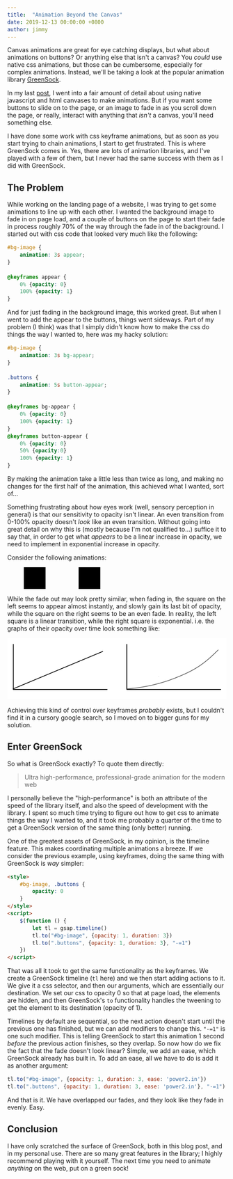 ```yaml
---
title:  "Animation Beyond the Canvas"
date: 2019-12-13 00:00:00 +0800
author: jimmy
---
```


Canvas animations are great for eye catching displays, but what about animations on buttons? Or anything else that isn't a canvas? You _could_ use native css animations, but those can be cumbersome, especially for complex animations. Instead, we'll be taking a look at the popular animation library <a href="https://greensock.com/" target="_blank">GreenSock</a>.
<!--more-->

In my last <a href="{% post_url 2019-10-29-sacred-geometry %}" target="_blank">post</a>, I went into a fair amount of detail about using native javascript and html canvases to make animations. But if you want some buttons to slide on to the page, or an image to fade in as you scroll down the page, or really, interact with anything that _isn't_ a canvas, you'll need something else. 

I have done some work with css keyframe animations, but as soon as you start trying to chain animations, I start to get frustrated. This is where GreenSock comes in. Yes, there are lots of animation libraries, and I've played with a few of them, but I never had the same success with them as I did with GreenSock.

## The Problem
While working on the landing page of a website, I was trying to get some animations to line up with each other. I wanted the background image to fade in on page load, and a couple of buttons on the page to start their fade in process roughly 70% of the way through the fade in of the background. I started out with css code that looked very much like the following:

```css
#bg-image {
    animation: 3s appear;
}

@keyframes appear {
    0% {opacity: 0}
    100% {opacity: 1}
}
```

And for just fading in the background image, this worked great. But when I went to add the appear to the buttons, things went sideways. Part of my problem (I think) was that I simply didn't know how to make the css do things the way I wanted to, here was my hacky solution:

```css
#bg-image {
    animation: 3s bg-appear;
}

.buttons {
    animation: 5s button-appear;
}

@keyframes bg-appear {
    0% {opacity: 0}
    100% {opacity: 1}
}
@keyframes button-appear {
    0% {opacity: 0}
    50% {opacity:0}
    100% {opacity: 1}
}
```
By making the animation take a little less than twice as long, and making no changes for the first half of the animation, this achieved what I wanted, sort of...

Something frustrating about how eyes work (well, sensory perception in general) is that our sensitivity to opacity isn't linear. An even transition from 0-100% opacity doesn't _look_ like an even transition. Without going into great detail on why this is (mostly because I'm not qualified to...) suffice it to say that, in order to get what _appears_ to be a linear increase in opacity, we need to implement in exponential increase in opacity.

Consider the following animations:
<div style="display: flex; flex-direction: row; width: 50%; justify-content: space-around">
<div style="background-color: #000000; width: 50px; height: 50px" id="lin_fade"></div>
<div style="background-color: #000000; width: 50px; height: 50px" id="log_fade"></div>
</div>

While the fade out may look pretty similar, when fading in, the square on the left seems to appear almost instantly, and slowly gain its last bit of opacity, while the square on the right seems to be an even fade. In reality, the left square is a linear transition, while the right square is exponential. i.e. the graphs of their opacity over time look something like:

<img src="/assets/images/articles/opacity_graph.png" alt="A graph of opacity over time">

Achieving this kind of control over keyframes _probably_ exists, but I couldn't find it in a cursory google search, so I moved on to bigger guns for my solution.

## Enter GreenSock

So what is GreenSock exactly? To quote them directly:
> Ultra high-performance, professional-grade animation for the modern web

I personally believe the "high-performance" is both an attribute of the speed of the library itself, and also the speed of development with the library. I spent so much time trying to figure out how to get css to animate things the way I wanted to, and it took me probably a quarter of the time to get a GreenSock version of the same thing (only better) running.

One of the greatest assets of GreenSock, in my opinion, is the timeline feature. This makes coordinating multiple animations a breeze. If we consider the previous example, using keyframes, doing the same thing with GreenSock is _way_ simpler:

```html
<style>
    #bg-image, .buttons {
        opacity: 0
    }
</style>
<script>
    $(function () {
        let tl = gsap.timeline()
        tl.to("#bg-image", {opacity: 1, duration: 3})
        tl.to(".buttons", {opacity: 1, duration: 3}, "-=1")
    })
</script>
```
That was all it took to get the same functionality as the keyframes. We create a GreenSock timeline (`tl` here) and we then start adding actions to it. We give it a css selector, and then our arguments, which are essentially our destination. We set our css to opacity 0 so that at page load, the elements are hidden, and then GreenSock's `to` functionality handles the tweening to get the element to its destination (opacity of 1). 

Timelines by default are sequential, so the next action doesn't start until the previous one has finished, but we can add modifiers to change this. `"-=1"` is one such modifier. This is telling GreenSock to start this animation 1 second _before_ the previous action finishes, so they overlap. So now how do we fix the fact that the fade doesn't look linear? Simple, we add an ease, which GreenSock already has built in. To add an ease, all we have to do is add it as another argument:

```javascript
tl.to("#bg-image", {opacity: 1, duration: 3, ease: 'power2.in'})
tl.to(".buttons", {opacity: 1, duration: 3, ease: 'power2.in'}, "-=1")
``` 
And that is it. We have overlapped our fades, and they look like they fade in evenly. Easy.

## Conclusion

I have only scratched the surface of GreenSock, both in this blog post, and in my personal use. There are so many great features in the library; I highly recommend playing with it yourself. The next time you need to animate _anything_ on the web, put on a green sock!


<script src="https://cdnjs.cloudflare.com/ajax/libs/jquery/3.4.1/jquery.slim.min.js"></script>
<script src="https://cdn.jsdelivr.net/npm/gsap@3.0.2/dist/gsap.min.js"></script>

<script>
$(function() {
    let tl = gsap.timeline({repeat: -1});
    tl.to('#lin_fade', {opacity: 0, duration: 1});
    tl.to('#log_fade', {opacity: 0, duration: 1, ease: 'power2.out'}, '<');
    tl.to('#lin_fade', {opacity: 1, duration: 1});
    tl.to('#log_fade', {opacity: 1, duration: 1, ease: 'power2.in'}, '<');
})
</script>
